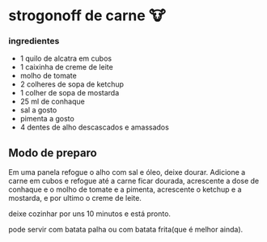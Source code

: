 # strogonoff de carne :cow:

### ingredientes

- 1 quilo de alcatra em cubos
- 1 caixinha de creme de leite
- molho de tomate
- 2 colheres de sopa de ketchup
- 1 colher de sopa de mostarda
- 25 ml de conhaque
- sal a gosto
- pimenta a gosto
- 4 dentes de alho descascados e amassados

## Modo de preparo

Em uma panela refogue o alho com sal e óleo, deixe dourar. Adicione a carne em cubos e refogue até a carne ficar dourada, acrescente a dose de conhaque e o molho de tomate e a pimenta, acrescente o ketchup e a mostarda, e por ultimo o creme de leite.

deixe cozinhar por uns 10 minutos e está pronto.

pode servir com batata palha ou com batata frita(que é melhor ainda).











































































